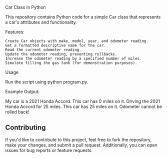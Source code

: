 Car Class in Python

This repository contains Python code for a simple Car class that represents a car's attributes and functionality.

Features:

    Create Car objects with make, model, year, and odometer reading.
    Get a formatted descriptive name for the car.
    Read the current odometer reading.
    Update the odometer reading, preventing rollbacks.
    Increase the odometer reading by a specified number of miles.
    Simulate filling the gas tank (for demonstration purposes).

Usage

Run the script using python program.py.

Example Output:

My car is a 2021 Honda Accord.
This car has 0 miles on it.
Driving the 2021 Honda Accord for 25 miles.
This car has 25 miles on it.
Odometer cannot be rolled back!

## Contributing

If you'd like to contribute to this project, feel free to fork the repository, make your changes, and submit a pull request. Additionally, you can open issues for bug reports or feature requests.

